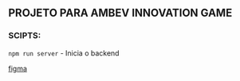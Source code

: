 ## PROJETO PARA AMBEV INNOVATION GAME

### SCIPTS:
```npm run server``` - Inicia o backend

[figma]('https://www.figma.com/file/dOSDWuwzb4zMXUkcttfKEF/perfect_grid_responsive?node-id=7%3A29')